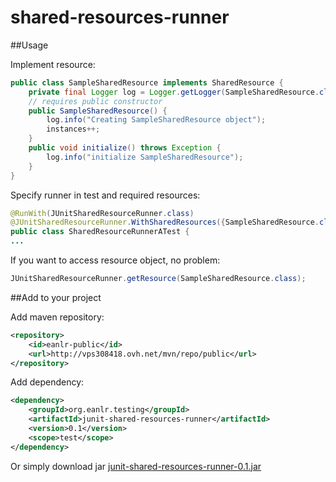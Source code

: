 # shared-resources-runner

##Usage

Implement resource:
```java
public class SampleSharedResource implements SharedResource {
    private final Logger log = Logger.getLogger(SampleSharedResource.class);
    // requires public constructor
    public SampleSharedResource() {
        log.info("Creating SampleSharedResource object");
        instances++;
    }
    public void initialize() throws Exception {
        log.info("initialize SampleSharedResource");
    }
}
```
Specify runner in test and required resources:
```java
@RunWith(JUnitSharedResourceRunner.class)
@JUnitSharedResourceRunner.WithSharedResources({SampleSharedResource.class})
public class SharedResourceRunnerATest {
...
```

If you want to access resource object, no problem:
```java
JUnitSharedResourceRunner.getResource(SampleSharedResource.class);
```

##Add to your project

Add maven repository:
```xml
<repository>
    <id>eanlr-public</id>
    <url>http://vps308418.ovh.net/mvn/repo/public</url>
</repository>
```

Add dependency:
```xml
<dependency>
    <groupId>org.eanlr.testing</groupId>
    <artifactId>junit-shared-resources-runner</artifactId>
    <version>0.1</version>
    <scope>test</scope>
</dependency>
```

Or simply download jar [junit-shared-resources-runner-0.1.jar](http://vps308418.ovh.net/mvn/repo/public/org/eanlr/testing/junit-shared-resources-runner/0.1/junit-shared-resources-runner-0.1.jar)


